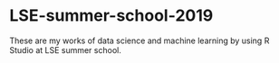 # LSE-summer-school-2019

These are my works of data science and machine learning by using R Studio at LSE summer school. 
